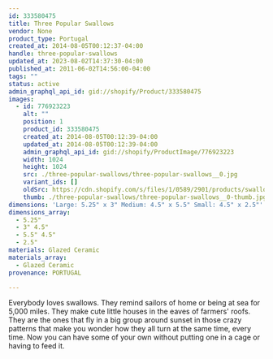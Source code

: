 ```yaml
---
id: 333580475
title: Three Popular Swallows
vendor: None
product_type: Portugal
created_at: 2014-08-05T00:12:37-04:00
handle: three-popular-swallows
updated_at: 2023-08-02T14:37:30-04:00
published_at: 2011-06-02T14:56:00-04:00
tags: ""
status: active
admin_graphql_api_id: gid://shopify/Product/333580475
images:
  - id: 776923223
    alt: ""
    position: 1
    product_id: 333580475
    created_at: 2014-08-05T00:12:39-04:00
    updated_at: 2014-08-05T00:12:39-04:00
    admin_graphql_api_id: gid://shopify/ProductImage/776923223
    width: 1024
    height: 1024
    src: ./three-popular-swallows/three-popular-swallows__0.jpg
    variant_ids: []
    oldSrc: https://cdn.shopify.com/s/files/1/0589/2901/products/swallows-mix.jpeg?v=1407211959
    thumb: ./three-popular-swallows/three-popular-swallows__0-thumb.jpg
dimensions: 'Large: 5.25" x 3" Medium: 4.5" x 5.5" Small: 4.5" x 2.5"'
dimensions_array:
  - 5.25"
  - 3" 4.5"
  - 5.5" 4.5"
  - 2.5"
materials: Glazed Ceramic
materials_array:
  - Glazed Ceramic
provenance: PORTUGAL

---
```


Everybody loves swallows. They remind sailors of home or being at sea for 5,000 miles. They make cute little houses in the eaves of farmers' roofs. They are the ones that fly in a big group around sunset in those crazy patterns that make you wonder how they all turn at the same time, every time. Now you can have some of your own without putting one in a cage or having to feed it.